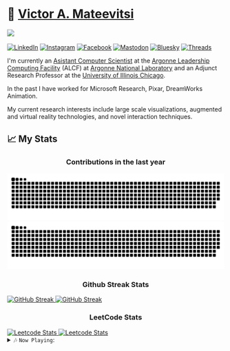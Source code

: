 # 🏡 [Victor A. Mateevitsi](https://vmateevitsi.com)

![](https://komarev.com/ghpvc/?username=mvictoras&color=blue)

<a href="https://www.linkedin.com/in/mvictoras/" target="_blank"><img src="https://img.shields.io/badge/LinkedIn-%230077B5.svg?&style=flat-square&logo=linkedin&logoColor=white" alt="LinkedIn"></a>
<a href="https://www.instagram.com/mvictoras/" target="_blank"><img src="https://img.shields.io/badge/Instagram-%23E4405F.svg?&style=flat-square&logo=instagram&logoColor=white" alt="Instagram"></a>
<a href="https://www.facebook.com/vmateevitsi" target="_blank"><img src="https://img.shields.io/badge/Facebook-%231877F2.svg?&style=flat-square&logo=facebook&logoColor=white" alt="Facebook"></a>
<a href="https://hci.social/@mvictoras" target="_blank"><img src="https://img.shields.io/badge/Mastodon-%232B90D9.svg?&style=flat-square&logo=mastodon&logoColor=white" alt="Mastodon"></a>
<a href="https://bsky.app/profile/vmateevitsi.com" target="_blank"><img src="https://img.shields.io/badge/Bluesky-%231185FE.svg?&style=flat-square&logo=bluesky&logoColor=white" alt="Bluesky"></a>
<a href="https://www.threads.net/@mvictoras" target="_blank"><img src="https://img.shields.io/badge/Threads-%23000000.svg?&style=flat-square&logo=threads&logoColor=white" alt="Threads"></a>


I'm currently an [Asistant Computer Scientist](https://www.alcf.anl.gov/about/people/victor-mateevitsi) at the [Argonne Leadership Computing Facility](https://alcf.anl.gov) (ALCF) at [Argonne National Laboratory](https://www.anl.gov) and an Adjunct Research Professor at the [University of Illinois Chicago](https://www.uic.edu).

In the past I have worked for Microsoft Research, Pixar, DreamWorks Animation.

My current research interests include large scale visualizations, augmented and virtual reality technologies, and novel interaction techniques.

## 📈 My Stats

<!-- Contribution Heatmap with Snake Animation -->
<p align="center">
  <h3 align="center">Contributions in the last year</h3>
</p>
<img src="https://github.com/mvictoras/mvictoras/blob/output/ocean.svg?color_snake=#15F8EB&color_dots=#bfd6f6,#8dbdff,#64a1f4,#4b91f1,#3c7dd9#gh-dark-mode-only" alt="Snake animation">
<img src="https://github.com/mvictoras/mvictoras/blob/output/github-snake.svg?color_snake=#00FC58#gh-light-mode-only" alt="Snake animation">

<!-- Github Streak Stats -->
<p align="center">
  <h3 align="center">Github Streak Stats</h3>
</p>
<a href="#gh-dark-mode-only">
    <img src="https://github-readme-streak-stats.herokuapp.com?user=mvictoras&border_radius=20&theme=tokyonight#gh-dark-mode-only" alt="GitHub Streak">
</a>
<a href="#gh-light-mode-only">
    <img src="https://github-readme-streak-stats.herokuapp.com?user=mvictoras&border_radius=20&theme=default#gh-light-mode-only" alt="GitHub Streak">
</a>
<!-- LeetCode Stats -->
<p align="center">
  <h3 align="center">LeetCode Stats</h3>
</p>
<a href="https://leetcode.com/mvictoras#gh-dark-mode-only">
    <img src="https://leetcard.jacoblin.cool/mvictoras?border=1&radius=20&theme=unicorn#gh-dark-mode-only" alt="Leetcode Stats">
</a>
<a href="https://leetcode.com/mvictoras#gh-light-mode-only">
    <img src="https://leetcard.jacoblin.cool/mvictoras?border=1&radius=20&theme=light#gh-light-mode-only" alt="Leetcode Stats">
</a>

<details closed><summary>🎶 <code>Now Playing</code>:</summary>
    <a href="https://www.last.fm/user/mvictoras"><img src="https://lastfm-recently-played.vercel.app/api?user=mvictoras"></a>
</details>